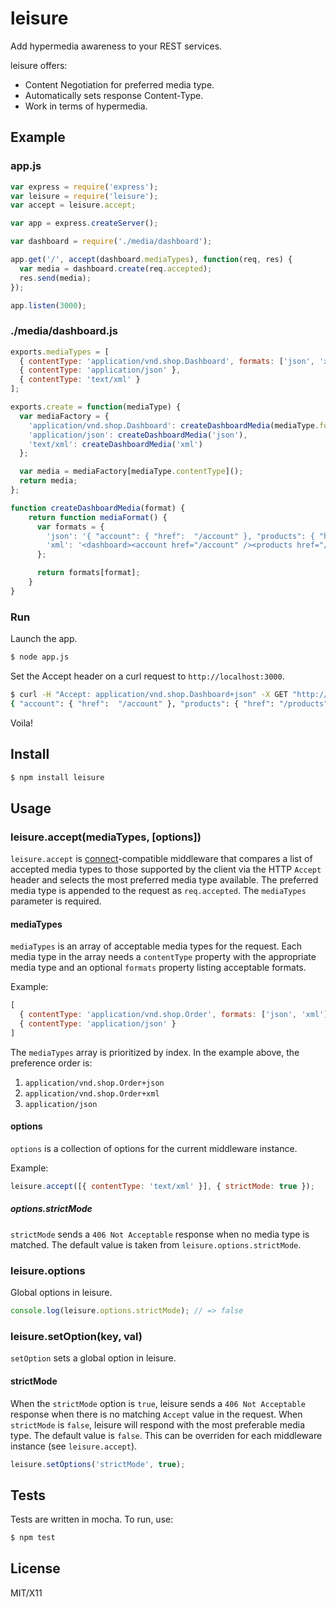 # leisure

Add hypermedia awareness to your REST services.

leisure offers:

* Content Negotiation for preferred media type.
* Automatically sets response Content-Type.
* Work in terms of hypermedia.

## Example
### app.js

```javascript
var express = require('express');
var leisure = require('leisure');
var accept = leisure.accept;

var app = express.createServer();

var dashboard = require('./media/dashboard');

app.get('/', accept(dashboard.mediaTypes), function(req, res) {
  var media = dashboard.create(req.accepted);
  res.send(media);
});

app.listen(3000);
```

### ./media/dashboard.js
```javascript
exports.mediaTypes = [
  { contentType: 'application/vnd.shop.Dashboard', formats: ['json', 'xml'] },
  { contentType: 'application/json' },
  { contentType: 'text/xml' }
];

exports.create = function(mediaType) {
  var mediaFactory = {
    'application/vnd.shop.Dashboard': createDashboardMedia(mediaType.format),
    'application/json': createDashboardMedia('json'),
    'text/xml': createDashboardMedia('xml')
  };

  var media = mediaFactory[mediaType.contentType]();
  return media;
};

function createDashboardMedia(format) {
    return function mediaFormat() {
      var formats = {
        'json': '{ "account": { "href":  "/account" }, "products": { "href": "/products" } }',
        'xml': '<dashboard><account href="/account" /><products href="/products" /></dashboard>'
      };

      return formats[format];
    }
}
```

### Run

Launch the app.

```bash
$ node app.js
```

Set the Accept header on a curl request to `http://localhost:3000`.

```bash
$ curl -H "Accept: application/vnd.shop.Dashboard+json" -X GET "http://localhost:3000"
{ "account": { "href":  "/account" }, "products": { "href": "/products" } }
```

Voila!

## Install

```bash
$ npm install leisure
```

## Usage
### leisure.accept(mediaTypes, [options])
`leisure.accept` is [connect](https://github.com/senchalabs/connect)-compatible middleware that compares a list of accepted media types to those supported by the client via the HTTP `Accept` header and selects the most preferred media type available.  The preferred media type is appended to the request as `req.accepted`.  The `mediaTypes` parameter is required.

#### mediaTypes
`mediaTypes` is an array of acceptable media types for the request.  Each media type in the array needs a `contentType` property with the appropriate media type and an optional `formats` property listing acceptable formats.

Example: 

```javascript
[
  { contentType: 'application/vnd.shop.Order', formats: ['json', 'xml'] }, 
  { contentType: 'application/json' }
]
```

The `mediaTypes` array is prioritized by index.  In the example above, the preference order is: 

1. `application/vnd.shop.Order+json`
2. `application/vnd.shop.Order+xml`
3. `application/json`

#### options
`options` is a collection of options for the current middleware instance.  

Example:

```javascript
leisure.accept([{ contentType: 'text/xml' }], { strictMode: true });
```

##### options.strictMode
`strictMode` sends a `406 Not Acceptable` response when no media type is matched.  The default value is taken from `leisure.options.strictMode`.

### leisure.options
Global options in leisure.

```javascript
console.log(leisure.options.strictMode); // => false
```

### leisure.setOption(key, val)
`setOption` sets a global option in leisure.

#### strictMode
When the `strictMode` option is `true`, leisure sends a `406 Not Acceptable` response when there is no matching `Accept` value in the request.  When `strictMode` is `false`, leisure will respond with the most preferable media type.  The default value is `false`.  This can be overriden for each middleware instance (see `leisure.accept`).

```javascript
leisure.setOptions('strictMode', true);
```


## Tests
Tests are written in mocha.  To run, use:

```bash
$ npm test
```

## License
MIT/X11
